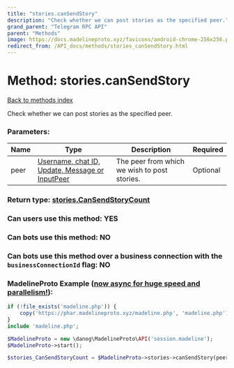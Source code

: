 ```yaml
---
title: "stories.canSendStory"
description: "Check whether we can post stories as the specified peer."
grand_parent: "Telegram RPC API"
parent: "Methods"
image: https://docs.madelineproto.xyz/favicons/android-chrome-256x256.png
redirect_from: /API_docs/methods/stories_canSendStory.html
---
```

# Method: stories.canSendStory
[Back to methods index](index.html)



Check whether we can post stories as the specified peer.

### Parameters:

| Name     |    Type       | Description | Required |
|----------|---------------|-------------|----------|
|peer|[Username, chat ID, Update, Message or InputPeer](/API_docs/types/InputPeer.html) | The peer from which we wish to post stories. | Optional|


### Return type: [stories.CanSendStoryCount](/API_docs/types/stories.CanSendStoryCount.html)

### Can users use this method: **YES**


### Can bots use this method: **NO**


### Can bots use this method over a business connection with the `businessConnectionId` flag: **NO**


### MadelineProto Example ([now async for huge speed and parallelism!](https://docs.madelineproto.xyz/docs/ASYNC.html)):


```php
if (!file_exists('madeline.php')) {
    copy('https://phar.madelineproto.xyz/madeline.php', 'madeline.php');
}
include 'madeline.php';

$MadelineProto = new \danog\MadelineProto\API('session.madeline');
$MadelineProto->start();

$stories_CanSendStoryCount = $MadelineProto->stories->canSendStory(peer: $InputPeer, );
```

